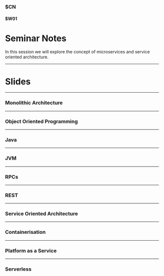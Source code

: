 ### $CN
#### $W01

# Seminar Notes

In this session we will explore the concept of microservices and service oriented architecture. 

---

# Slides

---

### Monolithic Architecture

---

### Object Oriented Programming

---

### Java

---

### JVM

---

### RPCs

---

### REST

---

### Service Oriented Architecture

---

### Containerisation

---

### Platform as a Service

---

### Serverless